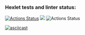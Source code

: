### Hexlet tests and linter status:
[![Actions Status](https://github.com/Escudo7/frontend-project-lvl1/workflows/hexlet-check/badge.svg)](https://github.com/Escudo7/frontend-project-lvl1/actions)
<a href="https://codeclimate.com/github/Escudo7/frontend-project-lvl1/maintainability"><img src="https://api.codeclimate.com/v1/badges/403091d779271e02a04b/maintainability" /></a>
![Actions Status](https://github.com/Escudo7/frontend-project-lvl1/actions/workflows/github-actions-demo.yml/badge.svg)

[![asciicast](https://asciinema.org/a/ojUjjOazhHhCx515hGUzQtQZt.svg)](https://asciinema.org/a/ojUjjOazhHhCx515hGUzQtQZt)
